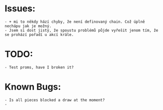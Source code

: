 # Issues:
    - + mi to někdy hází chyby, že není definovaný chain. Což úplně nechápu jak je možný.
    - Jsem si dost jistý, že spoustu problémů půjde vyřešit jenom tím, že se prohází pořadí u akcí krále.

# TODO:
    - Test proms, have I broken it?

# Known Bugs:
    - Is all pieces blocked a draw at the moment?
    - 